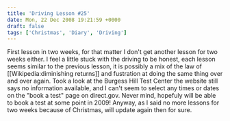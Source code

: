 ```yaml
---
title: 'Driving Lesson #25'
date: Mon, 22 Dec 2008 19:21:59 +0000
draft: false
tags: ['Christmas', 'Diary', 'Driving']
---
```


First lesson in two weeks, for that matter I don't get another lesson for two weeks either. I feel a little stuck with the driving to be honest, each lesson seems similar to the previous lesson, it is possibly a mix of the law of \[\[Wikipedia:diminishing returns\]\] and fustration at doing the same thing over and over again. Took a look at the Burgess Hill Test Center the website still says no information available, and I can't seem to select any times or dates on the "book a test" page on direct.gov. Never mind, hopefuly will be able to book a test at some point in 2009! Anyway, as I said no more lessons for two weeks because of Christmas, will update again then for sure.